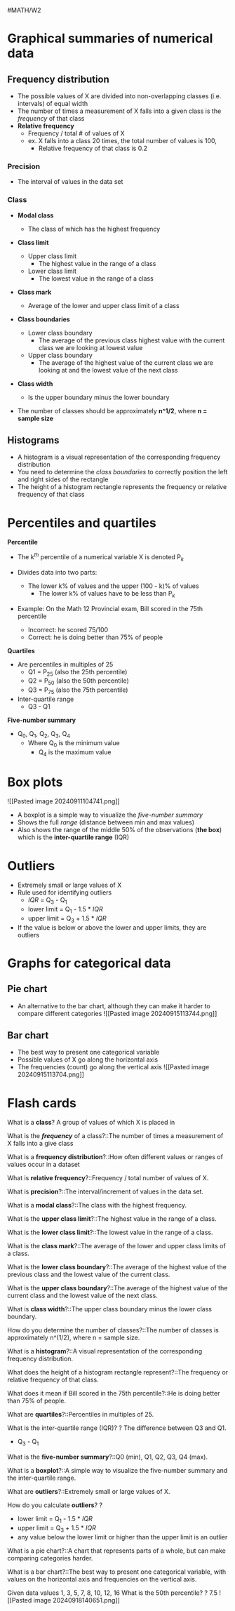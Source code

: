 #MATH/W2
# Graphical summaries of numerical data

## Frequency distribution

- The possible values of X are divided into non-overlapping classes (i.e. intervals) of equal width
- The number of times a measurement of X falls into a given class is the *frequency* of that class
- **Relative frequency**
	- Frequency / total # of values of X
	- ex. X falls into a class 20 times, the total number of values is 100,
		- Relative frequency of that class is 0.2 

### Precision

- The interval of values in the data set
### Class

- **Modal class**
	- The class of which has the highest frequency
- **Class limit**
	- Upper class limit
		- The highest value in the range of a class
	- Lower class limit
		- The lowest value in the range of a class
- **Class mark**
	- Average of the lower and upper class limit of a class
- **Class boundaries**
	- Lower class boundary
		- The average of the previous class highest value with the current class we are looking at lowest value
	- Upper class boundary
		- The average of the highest value of the current class we are looking at and the lowest value of the next class
- **Class width**
	- Is the upper boundary minus the lower boundary

- The number of classes should be approximately **n^1/2**, where **n = sample size**

## Histograms

- A histogram is a visual representation of the corresponding frequency distribution
- You need to determine the *class boundaries* to correctly position the left and right sides of the rectangle
- The height of a histogram rectangle represents the frequency or relative frequency of that class

# Percentiles and quartiles

**Percentile**
- The k$^t$$^h$ percentile of a numerical variable X is denoted P$_k$ 
- Divides data into two parts:
	- The lower k% of values and the upper (100 - k)% of values
		- The lower k% of values have to be less than P$_k$

- Example: On the Math 12 Provincial exam, Bill scored in the 75th percentile
	- Incorrect: he scored 75/100
	- Correct: he is doing better than 75% of people

**Quartiles**
- Are percentiles in multiples of 25
	- Q1 = P$_2$$_5$ (also the 25th percentile)
	- Q2 = P$_5$$_0$ (also the 50th percentile)
	- Q3 = P$_7$$_5$ (also the 75th percentile)
- Inter-quartile range
	- Q3 - Q1

**Five-number summary**
- Q$_0$, Q$_1$, Q$_2$, Q$_3$, Q$_4$
	- Where Q$_0$ is the minimum value
		- Q$_4$ is the maximum value

# Box plots

![[Pasted image 20240911104741.png]]
- A boxplot is a simple way to visualize the *five-number summary*
- Shows the full *range* (distance between min and max values)
- Also shows the range of the middle 50% of the observations (**the box**) which is the **inter-quartile range** (IQR)

# Outliers

- Extremely small or large values of X
- Rule used for identifying outliers
	- *IQR* = Q$_3$ - Q$_1$ 
	- lower limit = Q$_1$ - 1.5 * *IQR*
	- upper limit = Q$_3$ + 1.5 * *IQR*
- If the value is below or above the lower and upper limits, they are outliers
# Graphs for categorical data

## Pie chart

- An alternative to the bar chart, although they can make it harder to compare different categories
![[Pasted image 20240915113744.png]]
## Bar chart

- The best way to present one categorical variable 
- Possible values of X go along the horizontal axis
- The frequencies (count) go along the vertical axis
![[Pasted image 20240915113704.png]]





# Flash cards

What is a **class**? A group of values of which X is placed in

What is the ***frequency*** of a class?::The number of times a measurement of X falls into a give class
<!--SR:!2024-09-28,3,250-->

What is a **frequency distribution**?::How often different values or ranges of values occur in a dataset
<!--SR:!2024-09-26,1,230-->

What is **relative frequency**?::Frequency / total number of values of X.
<!--SR:!2024-09-30,2,230-->

What is **precision**?::The interval/increment of values in the data set.
<!--SR:!2024-10-07,9,250-->

What is a **modal class**?::The class with the highest frequency.
<!--SR:!2024-09-28,3,250-->

What is the **upper class limit**?::The highest value in the range of a class.
<!--SR:!2024-09-30,2,230-->

What is the **lower class limit**?::The lowest value in the range of a class.
<!--SR:!2024-09-28,3,250-->

What is the **class mark**?::The average of the lower and upper class limits of a class.
<!--SR:!2024-09-26,1,230-->

What is the **lower class boundary**?::The average of the highest value of the previous class and the lowest value of the current class.
<!--SR:!2024-10-07,9,250-->

What is the **upper class boundary**?::The average of the highest value of the current class and the lowest value of the next class.
<!--SR:!2024-09-28,3,250-->

What is **class width**?::The upper class boundary minus the lower class boundary.
<!--SR:!2024-09-28,3,250-->

How do you determine the number of classes?::The number of classes is approximately n^(1/2), where n = sample size.
<!--SR:!2024-09-30,2,230-->

What is a **histogram**?::A visual representation of the corresponding frequency distribution.
<!--SR:!2024-09-29,1,210-->

What does the height of a histogram rectangle represent?::The frequency or relative frequency of that class.
<!--SR:!2024-10-07,9,250-->

What does it mean if Bill scored in the 75th percentile?::He is doing better than 75% of people.
<!--SR:!2024-09-28,3,250-->

What are **quartiles**?::Percentiles in multiples of 25.
<!--SR:!2024-09-26,1,230-->

What is the inter-quartile range (IQR)?
?
The difference between Q3 and Q1.
- Q$_3$ - Q$_1$
<!--SR:!2024-09-26,1,230-->

What is the **five-number summary**?::Q0 (min), Q1, Q2, Q3, Q4 (max).
<!--SR:!2024-09-28,3,250-->

What is a **boxplot**?::A simple way to visualize the five-number summary and the inter-quartile range.
<!--SR:!2024-09-26,1,230-->

What are **outliers**?::Extremely small or large values of X.
<!--SR:!2024-09-26,1,230-->

How do you calculate **outliers**?
?
- lower limit = Q$_1$ - 1.5 * *IQR*
- upper limit = Q$_3$ + 1.5 * *IQR*
- any value below the lower limit or higher than the upper limit is an outlier
<!--SR:!2024-09-30,2,230-->

What is a pie chart?::A chart that represents parts of a whole, but can make comparing categories harder.
<!--SR:!2024-09-26,1,230-->

What is a bar chart?::The best way to present one categorical variable, with values on the horizontal axis and frequencies on the vertical axis.
<!--SR:!2024-09-30,2,230-->

Given data values 1, 3, 5, 7, 8, 10, 12, 16
What is the 50th percentile?
?
7.5
![[Pasted image 20240918140651.png]]
<!--SR:!2024-09-26,1,230-->